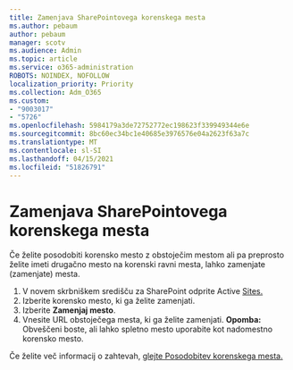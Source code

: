 ```yaml
---
title: Zamenjava SharePointovega korenskega mesta
ms.author: pebaum
author: pebaum
manager: scotv
ms.audience: Admin
ms.topic: article
ms.service: o365-administration
ROBOTS: NOINDEX, NOFOLLOW
localization_priority: Priority
ms.collection: Adm_O365
ms.custom:
- "9003017"
- "5726"
ms.openlocfilehash: 5984179a3de72752772ec198623f339949344e6e
ms.sourcegitcommit: 8bc60ec34bc1e40685e3976576e04a2623f63a7c
ms.translationtype: MT
ms.contentlocale: sl-SI
ms.lasthandoff: 04/15/2021
ms.locfileid: "51826791"
---
```

# <a name="replace-the-sharepoint-root-site"></a>Zamenjava SharePointovega korenskega mesta
Če želite posodobiti korensko mesto z obstoječim mestom ali pa preprosto želite imeti drugačno mesto na korenski ravni mesta, lahko zamenjate (zamenjate) mesta.

1. V novem skrbniškem središču za SharePoint odprite Active [Sites.](https://admin.microsoft.com/sharepoint?page=siteManagement&modern=true)
2. Izberite korensko mesto, ki ga želite zamenjati.
3. Izberite **Zamenjaj mesto**.
4. Vnesite URL obstoječega mesta, ki ga želite zamenjati. **Opomba:** Obveščeni boste, ali lahko spletno mesto uporabite kot nadomestno korensko mesto.

Če želite več informacij o zahtevah, [glejte Posodobitev korenskega mesta.](https://docs.microsoft.com/sharepoint/modern-root-site)

